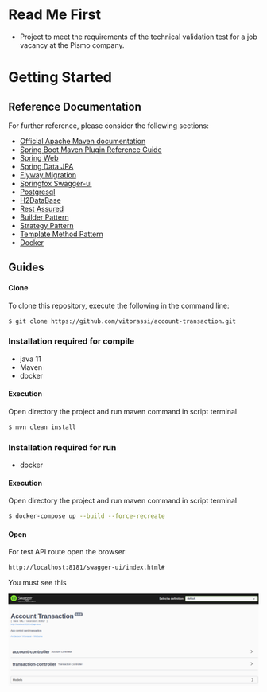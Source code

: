 # Read Me First

* Project to meet the requirements of the technical validation test for a job vacancy at the Pismo company.

# Getting Started

## Reference Documentation

For further reference, please consider the following sections:

* [Official Apache Maven documentation](https://maven.apache.org/guides/index.html)
* [Spring Boot Maven Plugin Reference Guide](https://docs.spring.io/spring-boot/docs/2.6.6/maven-plugin/reference/html/)
* [Spring Web](https://docs.spring.io/spring-boot/docs/2.6.6/reference/htmlsingle/#boot-features-developing-web-applications)
* [Spring Data JPA](https://docs.spring.io/spring-boot/docs/2.6.6/reference/htmlsingle/#boot-features-jpa-and-spring-data)
* [Flyway Migration](https://docs.spring.io/spring-boot/docs/2.6.6/reference/htmlsingle/#howto-execute-flyway-database-migrations-on-startup)
* [Springfox Swagger-ui](https://springfox.github.io/springfox/docs/current/)
* [Postgresql](https://www.postgresql.org/docs/)
* [H2DataBase](https://www.h2database.com/html/main.html)
* [Rest Assured](https://github.com/rest-assured/rest-assured/wiki/GettingStarted)
* [Builder Pattern](https://refactoring.guru/design-patterns/builder)
* [Strategy Pattern](https://refactoring.guru/design-patterns/strategy)
* [Template Method Pattern](https://refactoring.guru/design-patterns/template-method)
* [Docker](https://docs.docker.com/)

## Guides

#### Clone

To clone this repository, execute the following in the command line:

```bash
$ git clone https://github.com/vitorassi/account-transaction.git
```

### Installation required for compile

* java 11
* Maven
* docker

#### Execution

Open directory the project and run maven command in script terminal

```bash
$ mvn clean install
```

### Installation required for run

* docker

#### Execution

Open directory the project and run maven command in script terminal

```bash
$ docker-compose up --build --force-recreate
```

#### Open

For test API route open the browser

```bash
http://localhost:8181/swagger-ui/index.html#
```

You must see this

![img.png](img/img.png)